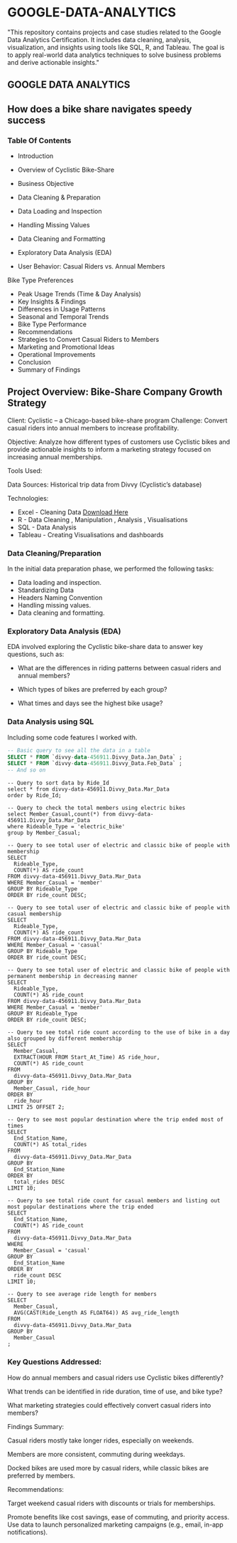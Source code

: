 # GOOGLE-DATA-ANALYTICS
"This repository contains projects and case studies related to the Google Data Analytics Certification. It includes data cleaning, analysis, visualization, and insights using tools like SQL, R, and Tableau. The goal is to apply real-world data analytics techniques to solve business problems and derive actionable insights."
## GOOGLE DATA ANALYTICS
## How does a bike share navigates speedy success
### Table Of Contents
- Introduction


- Overview of Cyclistic Bike-Share

- Business Objective
- Data Cleaning & Preparation
- Data Loading and Inspection
 - Handling Missing Values
- Data Cleaning and Formatting
- Exploratory Data Analysis (EDA)
- User Behavior: Casual Riders vs. Annual Members


Bike Type Preferences

- Peak Usage Trends (Time & Day Analysis)
- Key Insights & Findings
- Differences in Usage Patterns
- Seasonal and Temporal Trends
- Bike Type Performance
- Recommendations
- Strategies to Convert Casual Riders to Members
- Marketing and Promotional Ideas
- Operational Improvements
- Conclusion
- Summary of Findings


## Project Overview: Bike-Share Company Growth Strategy
Client: Cyclistic – a Chicago-based bike-share program
Challenge: Convert casual riders into annual members to increase profitability.

Objective: Analyze how different types of customers use Cyclistic bikes and provide actionable insights to inform a marketing strategy focused on increasing annual memberships.

Tools Used:

Data Sources: Historical trip data from Divvy (Cyclistic’s database)

Technologies:
- Excel - Cleaning Data [Download Here](https://docs.google.com/spreadsheets/d/1uCTsHlZLm4L7-ueaSLwDg0ut3BP_V4mKDo2IMpaXrk4/template/preview?resourcekey=0-dQAUjAu2UUCsLEQQt20PDA#gid=1797029090)
- R - Data Cleaning , Manipulation , Analysis , Visualisations
- SQL - Data Analysis
- Tableau - Creating Visualisations and dashboards

### Data Cleaning/Preparation
In the initial data preparation phase, we performed the following tasks:

- Data loading and inspection.
- Standardizing Data
- Headers Naming Convention
- Handling missing values.
- Data cleaning and formatting.

### Exploratory Data Analysis (EDA)
EDA involved exploring the Cyclistic bike-share data to answer key questions, such as:

- What are the differences in riding patterns between casual riders and annual members?

- Which types of bikes are preferred by each group?

 - What times and days see the highest bike usage?

### Data Analysis using SQL
Including some code features I worked with.
```sql
-- Basic query to see all the data in a table
SELECT * FROM `divvy-data-456911.Divvy_Data.Jan_Data` ;
SELECT * FROM `divvy-data-456911.Divvy_Data.Feb_Data` ;
-- And so on
```
```
-- Query to sort data by Ride_Id
select * from divvy-data-456911.Divvy_Data.Mar_Data
order by Ride_Id;
```
```
-- Query to check the total members using electric bikes
select Member_Casual,count(*) from divvy-data-456911.Divvy_Data.Mar_Data 
where Rideable_Type = 'electric_bike'
group by Member_Casual;
```
```
-- Query to see total user of electric and classic bike of people with membership
SELECT 
  Rideable_Type, 
  COUNT(*) AS ride_count
FROM divvy-data-456911.Divvy_Data.Mar_Data
WHERE Member_Casual = 'member'
GROUP BY Rideable_Type
ORDER BY ride_count DESC;
```
```
-- Query to see total user of electric and classic bike of people with casual membership
SELECT 
  Rideable_Type, 
  COUNT(*) AS ride_count
FROM divvy-data-456911.Divvy_Data.Mar_Data
WHERE Member_Casual = 'casual'
GROUP BY Rideable_Type
ORDER BY ride_count DESC;
```
```
-- Query to see total user of electric and classic bike of people with permanent membership in decreasing manner
SELECT 
  Rideable_Type, 
  COUNT(*) AS ride_count
FROM divvy-data-456911.Divvy_Data.Mar_Data
WHERE Member_Casual = 'member'
GROUP BY Rideable_Type
ORDER BY ride_count DESC;
```
```
-- Query to see total ride count according to the use of bike in a day also grouped by different membership 
SELECT
  Member_Casual,
  EXTRACT(HOUR FROM Start_At_Time) AS ride_hour,
  COUNT(*) AS ride_count
FROM
  divvy-data-456911.Divvy_Data.Mar_Data
GROUP BY
  Member_Casual, ride_hour
ORDER BY
  ride_hour
LIMIT 25 OFFSET 2;
```
```
-- Qery to see most popular destination where the trip ended most of times
SELECT 
  End_Station_Name,
  COUNT(*) AS total_rides
FROM 
  divvy-data-456911.Divvy_Data.Mar_Data
GROUP BY 
  End_Station_Name
ORDER BY 
  total_rides DESC
LIMIT 10;
```
```
-- Query to see total ride count for casual members and listing out most popular destinations where the trip ended
SELECT 
  End_Station_Name,
  COUNT(*) AS ride_count
FROM 
  divvy-data-456911.Divvy_Data.Mar_Data
WHERE 
  Member_Casual = 'casual'
GROUP BY 
  End_Station_Name
ORDER BY 
  ride_count DESC
LIMIT 10;
```
```
-- Query to see average ride length for members
SELECT
  Member_Casual,
  AVG(CAST(Ride_Length AS FLOAT64)) AS avg_ride_length
FROM
  divvy-data-456911.Divvy_Data.Mar_Data
GROUP BY
  Member_Casual
;
```


### Key Questions Addressed:

How do annual members and casual riders use Cyclistic bikes differently?

What trends can be identified in ride duration, time of use, and bike type?

What marketing strategies could effectively convert casual riders into members?

Findings Summary:

Casual riders mostly take longer rides, especially on weekends.

Members are more consistent, commuting during weekdays.

Docked bikes are used more by casual riders, while classic bikes are preferred by members.

Recommendations:

Target weekend casual riders with discounts or trials for memberships.

Promote benefits like cost savings, ease of commuting, and priority access.
Use data to launch personalized marketing campaigns (e.g., email, in-app notifications).
